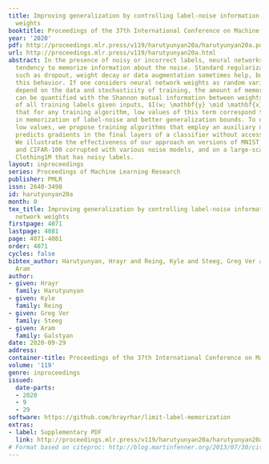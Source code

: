 ```yaml
---
title: Improving generalization by controlling label-noise information in neural network
  weights
booktitle: Proceedings of the 37th International Conference on Machine Learning
year: '2020'
pdf: http://proceedings.mlr.press/v119/harutyunyan20a/harutyunyan20a.pdf
url: http://proceedings.mlr.press/v119/harutyunyan20a.html
abstract: In the presence of noisy or incorrect labels, neural networks have the undesirable
  tendency to memorize information about the noise. Standard regularization techniques
  such as dropout, weight decay or data augmentation sometimes help, but do not prevent
  this behavior. If one considers neural network weights as random variables that
  depend on the data and stochasticity of training, the amount of memorized information
  can be quantified with the Shannon mutual information between weights and the vector
  of all training labels given inputs, $I(w; \mathbf{y} \mid \mathbf{x})$. We show
  that for any training algorithm, low values of this term correspond to reduction
  in memorization of label-noise and better generalization bounds. To obtain these
  low values, we propose training algorithms that employ an auxiliary network that
  predicts gradients in the final layers of a classifier without accessing labels.
  We illustrate the effectiveness of our approach on versions of MNIST, CIFAR-10,
  and CIFAR-100 corrupted with various noise models, and on a large-scale dataset
  Clothing1M that has noisy labels.
layout: inproceedings
series: Proceedings of Machine Learning Research
publisher: PMLR
issn: 2640-3498
id: harutyunyan20a
month: 0
tex_title: Improving generalization by controlling label-noise information in neural
  network weights
firstpage: 4071
lastpage: 4081
page: 4071-4081
order: 4071
cycles: false
bibtex_author: Harutyunyan, Hrayr and Reing, Kyle and Steeg, Greg Ver and Galstyan,
  Aram
author:
- given: Hrayr
  family: Harutyunyan
- given: Kyle
  family: Reing
- given: Greg Ver
  family: Steeg
- given: Aram
  family: Galstyan
date: 2020-09-29
address: 
container-title: Proceedings of the 37th International Conference on Machine Learning
volume: '119'
genre: inproceedings
issued:
  date-parts:
  - 2020
  - 9
  - 29
software: https://github.com/hrayrhar/limit-label-memorization
extras:
- label: Supplementary PDF
  link: http://proceedings.mlr.press/v119/harutyunyan20a/harutyunyan20a-supp.pdf
# Format based on citeproc: http://blog.martinfenner.org/2013/07/30/citeproc-yaml-for-bibliographies/
---
```

